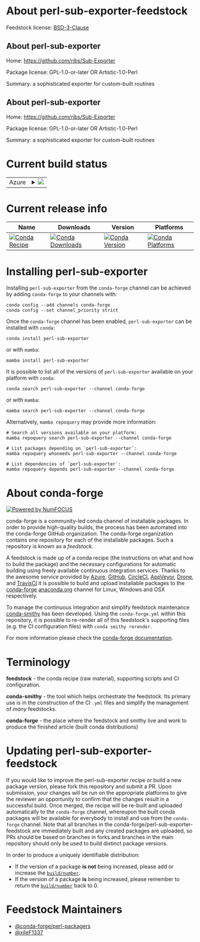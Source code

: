 About perl-sub-exporter-feedstock
=================================

Feedstock license: [BSD-3-Clause](https://github.com/conda-forge/perl-sub-exporter-feedstock/blob/main/LICENSE.txt)


About perl-sub-exporter
-----------------------

Home: https://github.com/rjbs/Sub-Exporter

Package license: GPL-1.0-or-later OR Artistic-1.0-Perl

Summary: a sophisticated exporter for custom-built routines

About perl-sub-exporter
-----------------------

Home: https://github.com/rjbs/Sub-Exporter

Package license: GPL-1.0-or-later OR Artistic-1.0-Perl

Summary: a sophisticated exporter for custom-built routines

Current build status
====================


<table>
    
  <tr>
    <td>Azure</td>
    <td>
      <details>
        <summary>
          <a href="https://dev.azure.com/conda-forge/feedstock-builds/_build/latest?definitionId=18259&branchName=main">
            <img src="https://dev.azure.com/conda-forge/feedstock-builds/_apis/build/status/perl-sub-exporter-feedstock?branchName=main">
          </a>
        </summary>
        <table>
          <thead><tr><th>Variant</th><th>Status</th></tr></thead>
          <tbody><tr>
              <td>linux_64</td>
              <td>
                <a href="https://dev.azure.com/conda-forge/feedstock-builds/_build/latest?definitionId=18259&branchName=main">
                  <img src="https://dev.azure.com/conda-forge/feedstock-builds/_apis/build/status/perl-sub-exporter-feedstock?branchName=main&jobName=linux&configuration=linux%20linux_64_" alt="variant">
                </a>
              </td>
            </tr><tr>
              <td>linux_aarch64</td>
              <td>
                <a href="https://dev.azure.com/conda-forge/feedstock-builds/_build/latest?definitionId=18259&branchName=main">
                  <img src="https://dev.azure.com/conda-forge/feedstock-builds/_apis/build/status/perl-sub-exporter-feedstock?branchName=main&jobName=linux&configuration=linux%20linux_aarch64_" alt="variant">
                </a>
              </td>
            </tr><tr>
              <td>linux_ppc64le</td>
              <td>
                <a href="https://dev.azure.com/conda-forge/feedstock-builds/_build/latest?definitionId=18259&branchName=main">
                  <img src="https://dev.azure.com/conda-forge/feedstock-builds/_apis/build/status/perl-sub-exporter-feedstock?branchName=main&jobName=linux&configuration=linux%20linux_ppc64le_" alt="variant">
                </a>
              </td>
            </tr><tr>
              <td>osx_64</td>
              <td>
                <a href="https://dev.azure.com/conda-forge/feedstock-builds/_build/latest?definitionId=18259&branchName=main">
                  <img src="https://dev.azure.com/conda-forge/feedstock-builds/_apis/build/status/perl-sub-exporter-feedstock?branchName=main&jobName=osx&configuration=osx%20osx_64_" alt="variant">
                </a>
              </td>
            </tr>
          </tbody>
        </table>
      </details>
    </td>
  </tr>
</table>

Current release info
====================

| Name | Downloads | Version | Platforms |
| --- | --- | --- | --- |
| [![Conda Recipe](https://img.shields.io/badge/recipe-perl--sub--exporter-green.svg)](https://anaconda.org/conda-forge/perl-sub-exporter) | [![Conda Downloads](https://img.shields.io/conda/dn/conda-forge/perl-sub-exporter.svg)](https://anaconda.org/conda-forge/perl-sub-exporter) | [![Conda Version](https://img.shields.io/conda/vn/conda-forge/perl-sub-exporter.svg)](https://anaconda.org/conda-forge/perl-sub-exporter) | [![Conda Platforms](https://img.shields.io/conda/pn/conda-forge/perl-sub-exporter.svg)](https://anaconda.org/conda-forge/perl-sub-exporter) |

Installing perl-sub-exporter
============================

Installing `perl-sub-exporter` from the `conda-forge` channel can be achieved by adding `conda-forge` to your channels with:

```
conda config --add channels conda-forge
conda config --set channel_priority strict
```

Once the `conda-forge` channel has been enabled, `perl-sub-exporter` can be installed with `conda`:

```
conda install perl-sub-exporter
```

or with `mamba`:

```
mamba install perl-sub-exporter
```

It is possible to list all of the versions of `perl-sub-exporter` available on your platform with `conda`:

```
conda search perl-sub-exporter --channel conda-forge
```

or with `mamba`:

```
mamba search perl-sub-exporter --channel conda-forge
```

Alternatively, `mamba repoquery` may provide more information:

```
# Search all versions available on your platform:
mamba repoquery search perl-sub-exporter --channel conda-forge

# List packages depending on `perl-sub-exporter`:
mamba repoquery whoneeds perl-sub-exporter --channel conda-forge

# List dependencies of `perl-sub-exporter`:
mamba repoquery depends perl-sub-exporter --channel conda-forge
```


About conda-forge
=================

[![Powered by
NumFOCUS](https://img.shields.io/badge/powered%20by-NumFOCUS-orange.svg?style=flat&colorA=E1523D&colorB=007D8A)](https://numfocus.org)

conda-forge is a community-led conda channel of installable packages.
In order to provide high-quality builds, the process has been automated into the
conda-forge GitHub organization. The conda-forge organization contains one repository
for each of the installable packages. Such a repository is known as a *feedstock*.

A feedstock is made up of a conda recipe (the instructions on what and how to build
the package) and the necessary configurations for automatic building using freely
available continuous integration services. Thanks to the awesome service provided by
[Azure](https://azure.microsoft.com/en-us/services/devops/), [GitHub](https://github.com/),
[CircleCI](https://circleci.com/), [AppVeyor](https://www.appveyor.com/),
[Drone](https://cloud.drone.io/welcome), and [TravisCI](https://travis-ci.com/)
it is possible to build and upload installable packages to the
[conda-forge](https://anaconda.org/conda-forge) [anaconda.org](https://anaconda.org/)
channel for Linux, Windows and OSX respectively.

To manage the continuous integration and simplify feedstock maintenance
[conda-smithy](https://github.com/conda-forge/conda-smithy) has been developed.
Using the ``conda-forge.yml`` within this repository, it is possible to re-render all of
this feedstock's supporting files (e.g. the CI configuration files) with ``conda smithy rerender``.

For more information please check the [conda-forge documentation](https://conda-forge.org/docs/).

Terminology
===========

**feedstock** - the conda recipe (raw material), supporting scripts and CI configuration.

**conda-smithy** - the tool which helps orchestrate the feedstock.
                   Its primary use is in the construction of the CI ``.yml`` files
                   and simplify the management of *many* feedstocks.

**conda-forge** - the place where the feedstock and smithy live and work to
                  produce the finished article (built conda distributions)


Updating perl-sub-exporter-feedstock
====================================

If you would like to improve the perl-sub-exporter recipe or build a new
package version, please fork this repository and submit a PR. Upon submission,
your changes will be run on the appropriate platforms to give the reviewer an
opportunity to confirm that the changes result in a successful build. Once
merged, the recipe will be re-built and uploaded automatically to the
`conda-forge` channel, whereupon the built conda packages will be available for
everybody to install and use from the `conda-forge` channel.
Note that all branches in the conda-forge/perl-sub-exporter-feedstock are
immediately built and any created packages are uploaded, so PRs should be based
on branches in forks and branches in the main repository should only be used to
build distinct package versions.

In order to produce a uniquely identifiable distribution:
 * If the version of a package **is not** being increased, please add or increase
   the [``build/number``](https://docs.conda.io/projects/conda-build/en/latest/resources/define-metadata.html#build-number-and-string).
 * If the version of a package **is** being increased, please remember to return
   the [``build/number``](https://docs.conda.io/projects/conda-build/en/latest/resources/define-metadata.html#build-number-and-string)
   back to 0.

Feedstock Maintainers
=====================

* [@conda-forge/perl-packagers](https://github.com/orgs/conda-forge/teams/perl-packagers/)
* [@xileF1337](https://github.com/xileF1337/)

